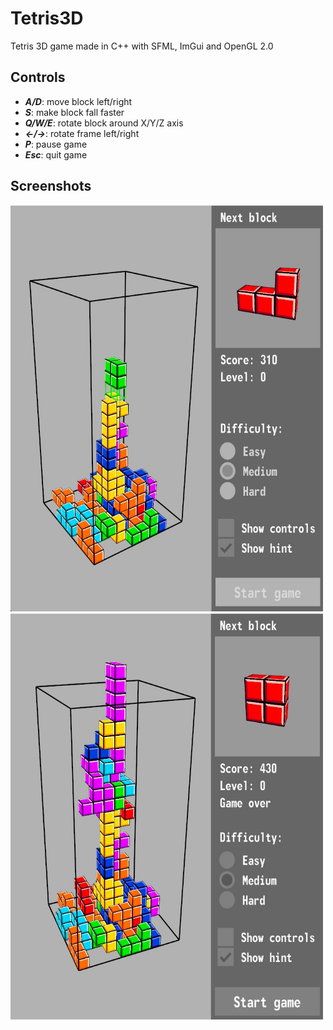 # Tetris3D

Tetris 3D game made in C++ with SFML, ImGui and OpenGL 2.0

## Controls
- ***A/D***: move block left/right
- ***S***: make block fall faster
- ***Q/W/E***: rotate block around X/Y/Z axis
- ***<-/->***: rotate frame left/right
- ***P***: pause game
- ***Esc***: quit game

## Screenshots
<img src="/screenshots/gameplay.jpg" width="500" height="650" />
<img src="/screenshots/game_over.jpg" width="500" height="650" />   
